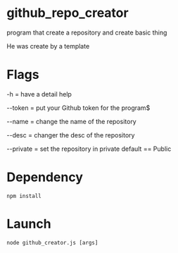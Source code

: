 # github_repo_creator
program that create a repository and create basic thing

He was create by a template

# Flags

-h = have a detail help

--token = put your Github token for the program$

--name = change the name of the repository

--desc = changer the desc of the repository

--private = set the repository in private default == Public

# Dependency
 
    npm install
    
# Launch
    
    node github_creator.js [args]
